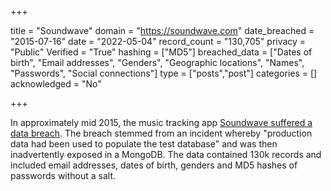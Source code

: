 +++

title = "Soundwave"
domain = "https://soundwave.com"
date_breached = "2015-07-16"
date = "2022-05-04"
record_count = "130,705"
privacy = "Public"
Verified = "True"
hashing = ["MD5"]
breached_data = ["Dates of birth", "Email addresses", "Genders", "Geographic locations", "Names", "Passwords", "Social connections"]
type = ["posts","post"]
categories = []
acknowledged = "No"


+++


In approximately mid 2015, the music tracking app <a href="http://www.soundwave.com/help/" target="_blank" rel="noopener">Soundwave suffered a data breach</a>. The breach stemmed from an incident whereby &quot;production data had been used to populate the test database&quot; and was then inadvertently exposed in a MongoDB. The data contained 130k records and included email addresses, dates of birth, genders and MD5 hashes of passwords without a salt.

